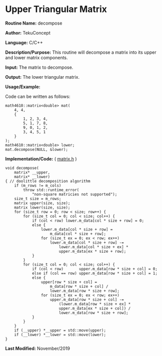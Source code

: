 # Upper Triangular Matrix

**Routine Name:** decompose

**Author:** TekuConcept

**Language:** C/C++

**Description/Purpose:** This routine will decompose a matrix into its upper and lower matrix components.

**Input:** The matrix to decompose.

**Output:** The lower triangular matrix.

**Usage/Example:**

Code can be written as follows:

    math4610::matrix<double> mat(
        4, 4,
        {
            1, 2, 3, 4,
            5, 1, 7, 8,
            9, 0, 1, 2,
            3, 4, 5, 1
        }
    );
    math4610::matrix<double> lower;
    mat.decompose(NULL, &lower);

**Implementation/Code:** ( [matrix.h](https://github.com/TekuConcept/math4610/blob/master/modules/include/matrix.h) )

    void decompose(
        matrix* __upper,
        matrix* __lower)
    { // doolittle decomposition algorithm
        if (m_rows != m_cols)
            throw std::runtime_error(
                "non-square matricies not supported");
        size_t size = m_rows;
        matrix upper(size, size);
        matrix lower(size, size);
        for (size_t row = 0; row < size; row++) {
            for (size_t col = 0; col < size; col++) {
                if (col < row) lower.m_data[col * size + row] = 0;
                else {
                    lower.m_data[col * size + row] =
                        m_data[col * size + row];
                    for (size_t ex = 0; ex < row; ex++)
                        lower.m_data[col * size + row] -=
                            lower.m_data[col * size + ex] *
                            upper.m_data[ex * size + row];
                }
            }
            for (size_t col = 0; col < size; col++) {
                if (col < row)       upper.m_data[row * size + col] = 0;
                else if (col == row) upper.m_data[row * size + col] = 1;
                else {
                    upper[row * size + col] =
                        m_data[row * size + col] /
                        lower.m_data[row * size + row];
                    for (size_t ex = 0; ex < row; ex++)
                        upper.m_data[row * size + col] -=
                            (lower.m_data[row * size + ex] *
                            upper.m_data[ex * size + col]) /
                            lower.m_data[row * size + row];
                }
            }
        }
        if (__upper) *__upper = std::move(upper);
        if (__lower) *__lower = std::move(lower);
    }

**Last Modified:** November/2019
